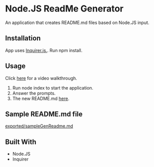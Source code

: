 # Node.JS ReadMe Generator

An application that creates README.md files based on Node.JS input.

## Installation

App uses [Inquirer.js.](https://www.npmjs.com/package/inquirer).
Run npm install. 

## Usage

Click [here](https://drive.google.com/drive/folders/1zalYUe1KXbPm_a8OKD63666c7M_dQZVX?usp=sharing) for a video walkthrough.

1. Run node index to start the application.
2. Answer the prompts.
3. The new README.md [here](/exported/newREADME.MD).

## Sample README.md file
[exported/sampleGenReadme.md](/exported/sampleGenReadme.md)

## Built With

- Node.JS
- Inquirer

